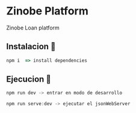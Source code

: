 # Zinobe Platform

Zinobe Loan platform  

## Instalacion 🚀

```js
npm i  => install dependencies
```

## Ejecucion 🚀

```js
npm run dev -> entrar en modo de desarrollo
```

```js
npm run serve:dev -> ejecutar el jsonWebServer
```
